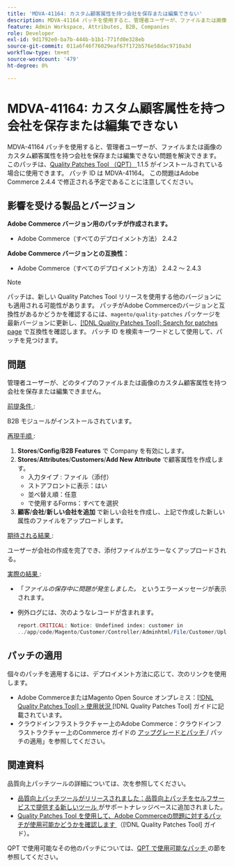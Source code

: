 ```yaml
---
title: 'MDVA-41164: カスタム顧客属性を持つ会社を保存または編集できない'
description: MDVA-41164 パッチを使用すると、管理者ユーザーが、ファイルまたは画像のカスタム顧客属性を持つ会社を保存または編集できない問題を解決できます。 このパッチは、[Quality Patches Tool （QPT） ] （https://experienceleague.adobe.com/ja/docs/commerce-operations/tools/quality-patches-tool/quality-patches-tool-to-self-serve-quality-patches） 1.1.5 がインストールされている場合に利用できます。 パッチ ID は MDVA-41164。 この問題はAdobe Commerce 2.4.4 で修正される予定であることに注意してください。
feature: Admin Workspace, Attributes, B2B, Companies
role: Developer
exl-id: 9d1792e0-ba7b-444b-b1b1-771fd0e328eb
source-git-commit: 011a6f46f76029eaf67f172b576e58dac9710a3d
workflow-type: tm+mt
source-wordcount: '479'
ht-degree: 0%

---
```


# MDVA-41164: カスタム顧客属性を持つ会社を保存または編集できない

MDVA-41164 パッチを使用すると、管理者ユーザーが、ファイルまたは画像のカスタム顧客属性を持つ会社を保存または編集できない問題を解決できます。 このパッチは、[Quality Patches Tool （QPT） ](https://experienceleague.adobe.com/ja/docs/commerce-operations/tools/quality-patches-tool/quality-patches-tool-to-self-serve-quality-patches)1.1.5 がインストールされている場合に使用できます。 パッチ ID は MDVA-41164。 この問題はAdobe Commerce 2.4.4 で修正される予定であることに注意してください。

## 影響を受ける製品とバージョン

**Adobe Commerce バージョン用のパッチが作成されます。**

* Adobe Commerce（すべてのデプロイメント方法） 2.4.2

**Adobe Commerce バージョンとの互換性：**

* Adobe Commerce（すべてのデプロイメント方法） 2.4.2 ～ 2.4.3

>[!NOTE]
>
>パッチは、新しい Quality Patches Tool リリースを使用する他のバージョンにも適用される可能性があります。 パッチがAdobe Commerceのバージョンと互換性があるかどうかを確認するには、`magento/quality-patches` パッケージを最新バージョンに更新し、[[!DNL Quality Patches Tool]: Search for patches page](https://experienceleague.adobe.com/ja/docs/commerce-operations/tools/quality-patches-tool/quality-patches-tool-to-self-serve-quality-patches) で互換性を確認します。 パッチ ID を検索キーワードとして使用して、パッチを見つけます。

## 問題

管理者ユーザーが、どのタイプのファイルまたは画像のカスタム顧客属性を持つ会社を保存または編集できません。

<u> 前提条件 </u>:

B2B モジュールがインストールされています。

<u> 再現手順 </u>:

1. **Stores**/**Config**/**B2B Features** で Company を有効にします。
1. **Stores**/**Attributes**/**Customers**/**Add New Attribute** で顧客属性を作成します。
   * 入力タイプ : ファイル（添付）
   * ストアフロントに表示：はい
   * 並べ替え順：任意
   * で使用するForms：すべてを選択
1. **顧客**/**会社**/**新しい会社を追加** で新しい会社を作成し、上記で作成した新しい属性のファイルをアップロードします。

<u> 期待される結果 </u>:

ユーザーが会社の作成を完了でき、添付ファイルがエラーなくアップロードされる。

<u> 実際の結果 </u>:

* 「*ファイルの保存中に問題が発生しました。* というエラーメッセージが表示されます。
* 例外ログには、次のようなレコードが含まれます。

  ```php
  report.CRITICAL: Notice: Undefined index: customer in
  ../app/code/Magento/Customer/Controller/Adminhtml/File/Customer/Upload.php on line 69
  ```

## パッチの適用

個々のパッチを適用するには、デプロイメント方法に応じて、次のリンクを使用します。

* Adobe CommerceまたはMagento Open Source オンプレミス：[[!DNL Quality Patches Tool] > 使用状況 ](/help/tools/quality-patches-tool/usage.md) [!DNL Quality Patches Tool] ガイドに記載されています。
* クラウドインフラストラクチャー上のAdobe Commerce：クラウドインフラストラクチャー上のCommerce ガイドの [ アップグレードとパッチ ](https://experienceleague.adobe.com/docs/commerce-cloud-service/user-guide/develop/upgrade/apply-patches.html?lang=ja)/ パッチの適用」を参照してください。

## 関連資料

品質向上パッチツールの詳細については、次を参照してください。

* [ 品質向上パッチツールがリリースされました：品質向上パッチをセルフサービスで提供する新しいツール ](https://experienceleague.adobe.com/ja/docs/commerce-operations/tools/quality-patches-tool/quality-patches-tool-to-self-serve-quality-patches) がサポートナレッジベースに追加されました。
* [Quality Patches Tool を使用して、Adobe Commerceの問題に対するパッチが使用可能かどうかを確認します ](/help/tools/quality-patches-tool/patches-available-in-qpt/check-patch-for-magento-issue-with-magento-quality-patches.md) （[!DNL Quality Patches Tool] ガイド）。

QPT で使用可能なその他のパッチについては、[QPT で使用可能なパッチ ](https://support.magento.com/hc/en-us/sections/360010506631-Patches-available-in-MQP-tool-) の節を参照してください。
